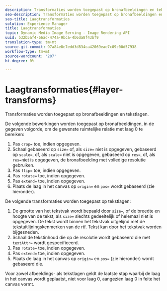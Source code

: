 ```yaml
---
description: Transformaties worden toegepast op bronafbeeldingen en tekstlagen.
seo-description: Transformaties worden toegepast op bronafbeeldingen en tekstlagen.
seo-title: Laagtransformaties
solution: Experience Manager
title: Laagtransformaties
topic: Dynamic Media Image Serving - Image Rendering API
uuid: b32b5af4-66ad-474a-9bca-4b6da8f43bf9
translation-type: tm+mt
source-git-commit: 97a84e8e7edd3d834ca42069eae7c09c00d57938
workflow-type: tm+mt
source-wordcount: '207'
ht-degree: 0%

---
```



# Laagtransformaties{#layer-transforms}

Transformaties worden toegepast op bronafbeeldingen en tekstlagen.

De volgende bewerkingen worden toegepast op bronafbeeldingen, in de gegeven volgorde, om de gewenste ruimtelijke relatie met laag 0 te bereiken:

1. Pas `crop=` toe, indien opgegeven.
1. Schaal gebaseerd op `size=` of, als `size=` niet is opgegeven, gebaseerd op `scale=`, of, als `scale=` niet is opgegeven, gebaseerd op `res=`, of, als `res=`niet is opgegeven, de bronafbeelding met volledige resolutie gebruiken.
1. Pas `flip=` toe, indien opgegeven.
1. Pas `rotate=` toe, indien opgegeven.
1. Pas `extend=` toe, indien opgegeven.
1. Plaats de laag in het canvas op `origin=` en `pos=` wordt gebaseerd (zie hieronder).

De volgende transformaties worden toegepast op tekstlagen:

1. De grootte van het tekstvak wordt bepaald door `size=`, of de breedte en hoogte van de tekst, als `size=` slechts gedeeltelijk of helemaal niet is opgegeven. De tekst wordt binnen het tekstvak uitgelijnd met de tekstuitlijningskenmerken van de rtf. Tekst kan door het tekstvak worden bijgesneden.
1. Schaal de tekstinhoud die op de resolutie wordt gebaseerd die met `textAttr=` wordt gespecificeerd.
1. Pas `rotate=` toe, indien opgegeven.
1. Pas `extend=` toe, indien opgegeven.
1. Plaats de laag in het canvas op `origin=` en `pos=` (zie hieronder) wordt gebaseerd die.

Voor zowel afbeeldings- als tekstlagen geldt de laatste stap waarbij de laag in het canvas wordt geplaatst, niet voor laag 0, aangezien laag 0 in feite het canvas vormt.
